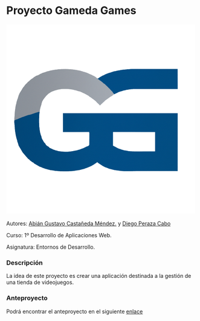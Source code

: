 # Proyecto Gameda Games

![](images/logo.png)

Autores: [Abián Gustavo Castañeda Méndez.](https://github.com/AbianGustavo) y [Diego Peraza Cabo](https://github.com/TheReported)

Curso: 1º Desarrollo de Aplicaciones Web.

Asignatura: Entornos de Desarrollo.

### Descripción <a name=1.0></a>

La idea de este proyecto es crear una aplicación destinada a la gestión de una tienda de videojuegos.

### Anteproyecto <a name=2.0></a>

Podrá encontrar el anteproyecto en el siguiente [enlace](doc/anteproyecto.md)
